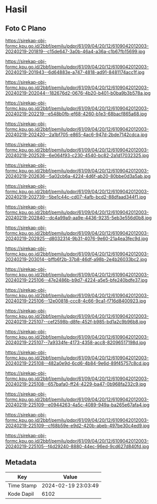 # Hasil

## Foto C Plano

https://sirekap-obj-formc.kpu.go.id/2bbf/pemilu/pdpr/61/09/04/20/12/6109042012003-20240219-201819--c15de647-3a0b-46a4-a36a-c1b67fb15699.jpg

https://sirekap-obj-formc.kpu.go.id/2bbf/pemilu/pdpr/61/09/04/20/12/6109042012003-20240219-201943--6d64883e-a747-4818-ad91-8481174acc1f.jpg

https://sirekap-obj-formc.kpu.go.id/2bbf/pemilu/pdpr/61/09/04/20/12/6109042012003-20240219-202044--182676d2-0676-4b20-b401-b0ba9b3b578a.jpg

https://sirekap-obj-formc.kpu.go.id/2bbf/pemilu/pdpr/61/09/04/20/12/6109042012003-20240219-202219--e548b0fb-ef68-4260-b1e3-68bacf865a68.jpg

https://sirekap-obj-formc.kpu.go.id/2bbf/pemilu/pdpr/61/09/04/20/12/6109042012003-20240219-202420--2a1bf705-e865-4ac6-947d-2bde7142cdca.jpg

https://sirekap-obj-formc.kpu.go.id/2bbf/pemilu/pdpr/61/09/04/20/12/6109042012003-20240219-202528--6e064f93-c230-4540-bc82-2a1d17032325.jpg

https://sirekap-obj-formc.kpu.go.id/2bbf/pemilu/pdpr/61/09/04/20/12/6109042012003-20240219-202636--5a02cb6a-4224-4d6f-ab20-80bbe0d3a5ab.jpg

https://sirekap-obj-formc.kpu.go.id/2bbf/pemilu/pdpr/61/09/04/20/12/6109042012003-20240219-202739--5be1c44c-cd07-4afb-bcd2-88dfaad344f1.jpg

https://sirekap-obj-formc.kpu.go.id/2bbf/pemilu/pdpr/61/09/04/20/12/6109042012003-20240219-202840--dc4a99a9-aa9e-4436-9235-5eb3e556d0b8.jpg

https://sirekap-obj-formc.kpu.go.id/2bbf/pemilu/pdpr/61/09/04/20/12/6109042012003-20240219-202925--d8032314-9b31-4076-9e60-21a4ea3fec9d.jpg

https://sirekap-obj-formc.kpu.go.id/2bbf/pemilu/pdpr/61/09/04/20/12/6109042012003-20240219-203014--bffb6f2b-37b8-46df-a98b-2e4b26033bc2.jpg

https://sirekap-obj-formc.kpu.go.id/2bbf/pemilu/pdpr/61/09/04/20/12/6109042012003-20240219-225106--47e2486b-b9d7-4224-a5e5-bfe240bdfe37.jpg

https://sirekap-obj-formc.kpu.go.id/2bbf/pemilu/pdpr/61/09/04/20/12/6109042012003-20240219-225106--12e00818-ccc8-4c66-9ca1-f716d8400923.jpg

https://sirekap-obj-formc.kpu.go.id/2bbf/pemilu/pdpr/61/09/04/20/12/6109042012003-20240219-225107--cef2598b-d8fe-452f-b985-bd1a2c9b96b8.jpg

https://sirekap-obj-formc.kpu.go.id/2bbf/pemilu/pdpr/61/09/04/20/12/6109042012003-20240219-225107--7a9334fe-4173-4358-acc8-82096517198d.jpg

https://sirekap-obj-formc.kpu.go.id/2bbf/pemilu/pdpr/61/09/04/20/12/6109042012003-20240219-225108--482a0e9d-6cd6-4b84-9e6d-89f45757c8cd.jpg

https://sirekap-obj-formc.kpu.go.id/2bbf/pemilu/pdpr/61/09/04/20/12/6109042012003-20240219-225108--657bafa0-ff24-4229-ba47-0b968fa232c9.jpg

https://sirekap-obj-formc.kpu.go.id/2bbf/pemilu/pdpr/61/09/04/20/12/6109042012003-20240219-225109--e0944263-4a5c-4089-949a-ba265e67afa4.jpg

https://sirekap-obj-formc.kpu.go.id/2bbf/pemilu/pdpr/61/09/04/20/12/6109042012003-20240219-225109--cf68b59e-e9d2-420b-abeb-497be30c4ed9.jpg

https://sirekap-obj-formc.kpu.go.id/2bbf/pemilu/pdpr/61/09/04/20/12/6109042012003-20240219-225105--f4d29240-8880-44ec-96ed-9cd627d840fd.jpg


## Metadata

| Key        | Value               |
| ---------- | ------------------- |
| Time Stamp | 2024-02-19 23:03:49 |
| Kode Dapil | 6102                |



